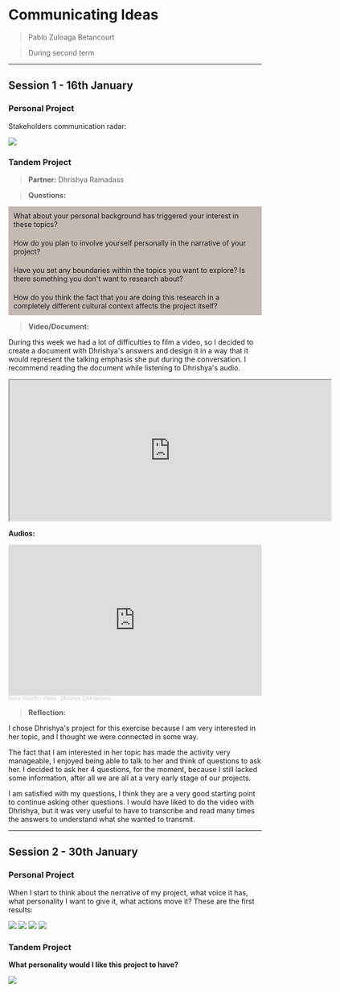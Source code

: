 # **Communicating Ideas**

> Pablo Zuloaga Betancourt

> During second term

---

## Session 1 - 16th January

### Personal Project
Stakeholders communication radar:

![](../images/CommunicatingIdeas/Stakeholders%20Radar.jpg)


### Tandem Project

> **Partner:** Dhrishya Ramadass

> **Questions:**
<div style="background-color: #C5B9B4; padding: 10px; border: 0px solid #FFFFFF;">
What about your personal background has triggered your interest in these topics?
</div>
<div style="background-color: #C5B9B4; padding: 10px; border: 0px solid #E6DB55;">
How do you plan to involve yourself personally in the narrative of your project?
</div>
<div style="background-color: #C5B9B4; padding: 10px; border: 0px solid #E6DB55;">
Have you set any boundaries within the topics you want to explore? Is there something you don't want to research about?
</div>
<div style="background-color: #C5B9B4; padding: 10px; border: 0px solid #E6DB55;">
How do you think the fact that you are doing this research in a completely different cultural context affects the project itself?
</div>

> **Video/Document:**

During this week we had a lot of difficulties to film a video, so I decided to create a document with Dhrishya's answers and design it in a way that it would represent the talking emphasis she put during the conversation. I recommend reading the document while listening to Dhrishya's audio.

<iframe src="https://drive.google.com/file/d/1AzX49Xcxp99RaeyYV6MSZU3lWPrrSzG3/preview" width="640" height="280" allow="autoplay"></iframe>

**Audios:**

<iframe width="100%" height="300" scrolling="no" frameborder="no" allow="autoplay" src="https://w.soundcloud.com/player/?url=https%3A//api.soundcloud.com/playlists/1765178145&color=%23ff5500&auto_play=false&hide_related=false&show_comments=true&show_user=true&show_reposts=false&show_teaser=true&visual=true"></iframe><div style="font-size: 10px; color: #cccccc;line-break: anywhere;word-break: normal;overflow: hidden;white-space: nowrap;text-overflow: ellipsis; font-family: Interstate,Lucida Grande,Lucida Sans Unicode,Lucida Sans,Garuda,Verdana,Tahoma,sans-serif;font-weight: 100;"><a href="https://soundcloud.com/nuria-valsells-i-vilalta" title="Nuria Valsells i Vilalta" target="_blank" style="color: #cccccc; text-decoration: none;">Nuria Valsells i Vilalta</a> · <a href="https://soundcloud.com/nuria-valsells-i-vilalta/sets/dhrishya-qa-tandem" title="Dhrishya Q&amp;A tandem" target="_blank" style="color: #cccccc; text-decoration: none;">Dhrishya Q&amp;A tandem</a></div>


> **Reflection:**

I chose Dhrishya's project for this exercise because I am very interested in her topic, and I thought we were connected in some way.

The fact that I am interested in her topic has made the activity very manageable, I enjoyed being able to talk to her and think of questions to ask her. I decided to ask her 4 questions, for the moment, because I still lacked some information, after all we are all at a very early stage of our projects.

I am satisfied with my questions, I think they are a very good starting point to continue asking other questions. I would have liked to do the video with Dhrishya, but it was very useful to have to transcribe and read many times the answers to understand what she wanted to transmit.

---
## Session 2 - 30th January

### Personal Project

When I start to think about the nerrative of my project, what voice it has, what personality I want to give it, what actions move it? These are the first results: 

![](../images/CommunicatingIdeas/Graph1.jpg)
![](../images/CommunicatingIdeas/Graph2.jpg)
![](../images/CommunicatingIdeas/Graph3.jpg)
![](../images/CommunicatingIdeas/Graph4.jpg)

### Tandem Project

**What personality would I like this project to have?**

![](../images/CommunicatingIdeas/TandemMoodboard.jpg)


